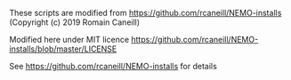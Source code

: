 These scripts are modified from https://github.com/rcaneill/NEMO-installs (Copyright (c) 2019 Romain Caneill)

Modified here under MIT licence https://github.com/rcaneill/NEMO-installs/blob/master/LICENSE

See https://github.com/rcaneill/NEMO-installs for details